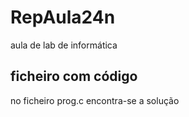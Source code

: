 # RepAula24n
aula de lab de informática

## ficheiro com código

no ficheiro prog.c encontra-se a solução
